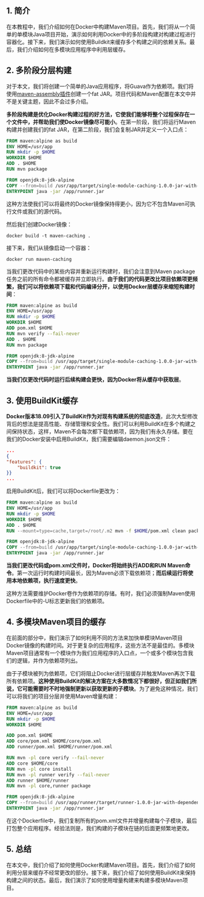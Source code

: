 ## 1. 简介

在本教程中，我们介绍如何在Docker中构建Maven项目。首先，我们将从一个简单的单模块Java项目开始，演示如何利用Docker中的多阶段构建对构建过程进行容器化。接下来，我们演示如何使用Buildkit来缓存多个构建之间的依赖关系。最后，我们介绍如何在多模块应用程序中利用层缓存。

## 2. 多阶段分层构建

对于本文，我们将创建一个简单的Java应用程序，将Guava作为依赖项。我们将使用[maven-assembly插件]()创建一个fat JAR。项目代码和Maven配置在本文中并不是关键主题，因此不会过多介绍。

**多阶段构建是优化Docker构建过程的好方法，它使我们能够将整个过程保存在一个文件中，并帮助我们使Docker镜像尽可能小**。在第一阶段，我们将运行Maven构建并创建我们的fat JAR，在第二阶段，我们会复制JAR并定义一个入口点：

```dockerfile
FROM maven:alpine as build
ENV HOME=/usr/app
RUN mkdir -p $HOME
WORKDIR $HOME
ADD . $HOME
RUN mvn package

FROM openjdk:8-jdk-alpine 
COPY --from=build /usr/app/target/single-module-caching-1.0.0-jar-with-dependencies.jar /app/runner.jar
ENTRYPOINT java -jar /app/runner.jar
```

这种方法使我们可以将最终的Docker镜像保持得更小，因为它不包含Maven可执行文件或我们的源代码。

然后我们创建Docker镜像：

```shell
docker build -t maven-caching .
```

接下来，我们从镜像启动一个容器：

```shell
docker run maven-caching
```

当我们更改代码中的某些内容并重新运行构建时，我们会注意到Maven package任务之前的所有命令都被缓存并立即执行。**由于我们的代码更改比项目依赖项更频繁，我们可以将依赖项下载和代码编译分开，以使用Docker层缓存来缩短构建时间**：

```dockerfile
FROM maven:alpine as build
ENV HOME=/usr/app
RUN mkdir -p $HOME
WORKDIR $HOME
ADD pom.xml $HOME
RUN mvn verify --fail-never
ADD . $HOME
RUN mvn package

FROM openjdk:8-jdk-alpine 
COPY --from=build /usr/app/target/single-module-caching-1.0.0-jar-with-dependencies.jar /app/runner.jar
ENTRYPOINT java -jar /app/runner.jar
```

**当我们仅更改代码时运行后续构建会更快，因为Docker将从缓存中获取层**。

## 3. 使用BuildKit缓存

**Docker版本18.09引入了BuildKit作为对现有构建系统的彻底改造**，此次大型修改背后的想法是提高性能、存储管理和安全性。我们可以利用BuildKit在多个构建之间保持状态，这样，Maven不会每次都下载依赖项，因为我们有永久存储。要在我们的Docker安装中启用BuildKit，我们需要编辑daemon.json文件：

```json
...
{
"features": {
    "buildkit": true
}}
...
```

启用BuildKit后，我们可以将Dockerfile更改为：

```dockerfile
FROM maven:alpine as build
ENV HOME=/usr/app
RUN mkdir -p $HOME
WORKDIR $HOME
ADD . $HOME
RUN --mount=type=cache,target=/root/.m2 mvn -f $HOME/pom.xml clean package

FROM openjdk:8-jdk-alpine
COPY --from=build /usr/app/target/single-module-caching-1.0.0-jar-with-dependencies.jar /app/runner.jar
ENTRYPOINT java -jar /app/runner.jar
```

**当我们更改代码或pom.xml文件时，Docker将始终执行ADD和RUN Maven命令**。第一次运行时构建时间最长，因为Maven必须下载依赖项；**而后续运行将使用本地依赖项，执行速度更快**。

这种方法需要维护Docker卷作为依赖项的存储。有时，我们必须强制Maven使用Dockerfile中的-U标志更新我们的依赖项。

## 4. 多模块Maven项目的缓存

在前面的部分中，我们演示了如何利用不同的方法来加快单模块Maven项目Docker镜像的构建时间。对于更复杂的应用程序，这些方法不是最佳的。多模块Maven项目通常有一个模块作为我们应用程序的入口点，一个或多个模块包含我们的逻辑，并作为依赖项列出。

由于子模块被列为依赖项，它们将阻止Docker进行层缓存并触发Maven再次下载所有依赖项。**这种使用BuildKit的解决方案在大多数情况下都很好，但正如我们所说，它可能需要时不时地强制更新以获取更新的子模块**。为了避免这种情况，我们可以将我们的项目分层并使用Maven增量构建：

```dockerfile
FROM maven:alpine as build
ENV HOME=/usr/app
RUN mkdir -p $HOME
WORKDIR $HOME

ADD pom.xml $HOME
ADD core/pom.xml $HOME/core/pom.xml
ADD runner/pom.xml $HOME/runner/pom.xml

RUN mvn -pl core verify --fail-never
ADD core $HOME/core
RUN mvn -pl core install
RUN mvn -pl runner verify --fail-never
ADD runner $HOME/runner
RUN mvn -pl core,runner package

FROM openjdk:8-jdk-alpine
COPY --from=build /usr/app/runner/target/runner-1.0.0-jar-with-dependencies.jar /app/runner.jar
ENTRYPOINT java -jar /app/runner.jar
```

在这个Dockerfile中，我们复制所有的pom.xml文件并增量构建每个子模块，最后打包整个应用程序。经验法则是，我们构建的子模块在链的后面更频繁地更改。

## 5. 总结

在本文中，我们介绍了如何使用Docker构建Maven项目。首先，我们介绍了如何利用分层来缓存不经常更改的部分。接下来，我们介绍了如何使用BuildKit来保持构建之间的状态。最后，我们演示了如何使用增量构建来构建多模块Maven项目。